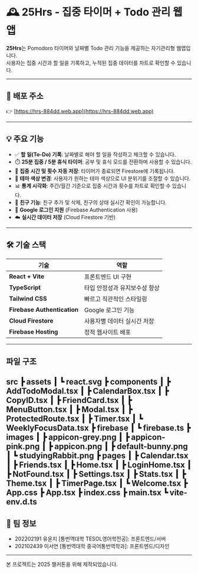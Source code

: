 # 🕰️ 25Hrs - 집중 타이머 + Todo 관리 웹앱

**25Hrs**는 Pomodoro 타이머와 날짜별 Todo 관리 기능을 제공하는 자기관리형 웹앱입니다.  
사용자는 집중 시간과 할 일을 기록하고, 누적된 집중 데이터를 차트로 확인할 수 있습니다.

---

## 🔗 배포 주소

👉 [https://hrs-884dd.web.app](https://hrs-884dd.web.app)

---

## 💡 주요 기능

- ✅ **할 일(To-Do) 기록**: 날짜별로 해야 할 일을 작성하고 체크할 수 있습니다.
- ⏱️ **25분 집중 / 5분 휴식 타이머**: 공부 및 휴식 모드를 전환하며 사용할 수 있습니다.
- 🧠 **집중 시간 및 횟수 자동 저장**: 타이머가 종료되면 Firestore에 기록됩니다.
- 🎨 **테마 색상 변경**: 사용자가 원하는 테마 색상으로 UI 분위기를 조절할 수 있습니다.
- 📊 **통계 시각화**: 주간/월간 기준으로 집중 시간과 횟수를 차트로 확인할 수 있습니다.
- 👥 **친구 기능**: 친구 추가 및 삭제, 친구의 상태 실시간 확인이 가능합니다.
- 🔐 **Google 로그인 지원** (Firebase Authentication 사용)
- ☁️ **실시간 데이터 저장** (Cloud Firestore 기반)

---

## 🛠️ 기술 스택

| 기술 | 역할 |
|------|------|
| **React + Vite** | 프론트엔드 UI 구현 |
| **TypeScript** | 타입 안정성과 유지보수성 향상 |
| **Tailwind CSS** | 빠르고 직관적인 스타일링 |
| **Firebase Authentication** | Google 로그인 기능 |
| **Cloud Firestore** | 사용자별 데이터 실시간 저장 |
| **Firebase Hosting** | 정적 웹사이트 배포 |

---
## 파일 구조
src
 ┣ assets
 ┃ ┗ react.svg
 ┣ components
 ┃ ┣ AddTodoModal.tsx
 ┃ ┣ CalendarBox.tsx
 ┃ ┣ CopyID.tsx
 ┃ ┣ FriendCard.tsx
 ┃ ┣ MenuButton.tsx
 ┃ ┣ Modal.tsx
 ┃ ┣ ProtectedRoute.tsx
 ┃ ┣ Timer.tsx
 ┃ ┗ WeeklyFocusData.tsx
 ┣ firebase
 ┃ ┗ firebase.ts
 ┣ images
 ┃ ┣ appicon-grey.png
 ┃ ┣ appicon-pink.png
 ┃ ┣ appicon.png
 ┃ ┣ default-bunny.png
 ┃ ┗ studyingRabbit.png
 ┣ pages
 ┃ ┣ Calendar.tsx
 ┃ ┣ Friends.tsx
 ┃ ┣ Home.tsx
 ┃ ┣ LoginHome.tsx
 ┃ ┣ NotFound.tsx
 ┃ ┣ Settings.tsx
 ┃ ┣ Stats.tsx
 ┃ ┣ Theme.tsx
 ┃ ┣ TimerPage.tsx
 ┃ ┗ Welcome.tsx
 ┣ App.css
 ┣ App.tsx
 ┣ index.css
 ┣ main.tsx
 ┗ vite-env.d.ts
 ---

## 👥 팀 정보

- 202202191 유윤지 [통번역대학 TESOL영어학전공]: 프론트엔드/서버
- 202102439 이서연 [통번역대학 중국어통번역학과]: 프론트엔드/디자인

---

본 프로젝트는 2025 챌커톤을 위해 제작되었습니다.
